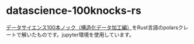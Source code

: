 # datascience-100knocks-rs

[データサイエンス100本ノック（構造化データ加工編）](https://github.com/The-Japan-DataScientist-Society/100knocks-preprocess)をRust言語のpolarsクレートで解いたものです。jupyter環境を使用しています。
